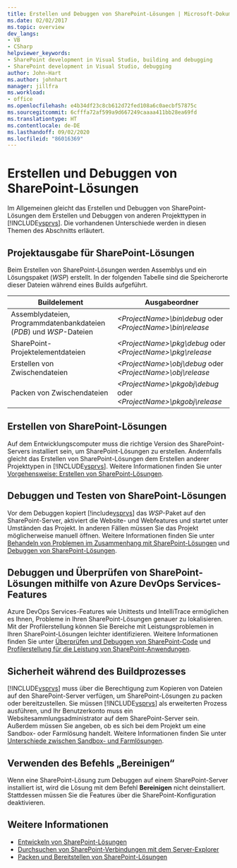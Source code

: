 ```yaml
---
title: Erstellen und Debuggen von SharePoint-Lösungen | Microsoft-Dokumentation
ms.date: 02/02/2017
ms.topic: overview
dev_langs:
- VB
- CSharp
helpviewer_keywords:
- SharePoint development in Visual Studio, building and debugging
- SharePoint development in Visual Studio, debugging
author: John-Hart
ms.author: johnhart
manager: jillfra
ms.workload:
- office
ms.openlocfilehash: e4b34df23c8cb612d72fed108a6c0aecbf57875c
ms.sourcegitcommit: 6cfffa72af599a9d667249caaaa411bb28ea69fd
ms.translationtype: HT
ms.contentlocale: de-DE
ms.lasthandoff: 09/02/2020
ms.locfileid: "86016369"
---
```

# <a name="build-and-debug-sharepoint-solutions"></a>Erstellen und Debuggen von SharePoint-Lösungen
  Im Allgemeinen gleicht das Erstellen und Debuggen von SharePoint-Lösungen dem Erstellen und Debuggen von anderen Projekttypen in [!INCLUDE[vsprvs](../sharepoint/includes/vsprvs-md.md)]. Die vorhandenen Unterschiede werden in diesen Themen des Abschnitts erläutert.

## <a name="project-output-for-sharepoint-solutions"></a>Projektausgabe für SharePoint-Lösungen
 Beim Erstellen von SharePoint-Lösungen werden Assemblys und ein Lösungspaket (*WSP*) erstellt. In der folgenden Tabelle sind die Speicherorte dieser Dateien während eines Builds aufgeführt.

|Buildelement|Ausgabeordner|
|----------------|-------------------|
|Assemblydateien, Programmdatenbankdateien (*PDB*) und *WSP*-Dateien|*\<ProjectName>\bin\debug* oder *\<ProjectName>\bin\release*|
|SharePoint-Projektelementdateien|*\<ProjectName>\pkg\debug* oder *\<ProjectName>\pkg\release*|
|Erstellen von Zwischendateien|*\<ProjectName>\obj\debug* oder *\<ProjectName>\obj\release*|
|Packen von Zwischendateien|*\<ProjectName>\pkgobj\debug* oder *\<ProjectName>\pkgobj\release*|

## <a name="build-sharepoint-solutions"></a>Erstellen von SharePoint-Lösungen
 Auf dem Entwicklungscomputer muss die richtige Version des SharePoint-Servers installiert sein, um SharePoint-Lösungen zu erstellen. Andernfalls gleicht das Erstellen von SharePoint-Lösungen dem Erstellen anderer Projekttypen in [!INCLUDE[vsprvs](../sharepoint/includes/vsprvs-md.md)]. Weitere Informationen finden Sie unter [Vorgehensweise: Erstellen von SharePoint-Lösungen](../sharepoint/how-to-build-sharepoint-solutions.md).

## <a name="debug-and-test-sharepoint-solutions"></a>Debuggen und Testen von SharePoint-Lösungen
 Vor dem Debuggen kopiert [!include[vsprvs](../sharepoint/includes/vsprvs-md.md)] das *WSP*-Paket auf den SharePoint-Server, aktiviert die Website- und Webfeatures und startet unter Umständen das Projekt. In anderen Fällen müssen Sie das Projekt möglicherweise manuell öffnen. Weitere Informationen finden Sie unter [Behandeln von Problemen im Zusammenhang mit SharePoint-Lösungen](../sharepoint/troubleshooting-sharepoint-solutions.md) und [Debuggen von SharePoint-Lösungen](../sharepoint/debugging-sharepoint-solutions.md).

## <a name="debug-and-verify-sharepoint-solutions-by-using-azure-devops-services-features"></a>Debuggen und Überprüfen von SharePoint-Lösungen mithilfe von Azure DevOps Services-Features
 Azure DevOps Services-Features wie Unittests und IntelliTrace ermöglichen es Ihnen, Probleme in Ihren SharePoint-Lösungen genauer zu lokalisieren. Mit der Profilerstellung können Sie Bereiche mit Leistungsproblemen in Ihren SharePoint-Lösungen leichter identifizieren. Weitere Informationen finden Sie unter [Überprüfen und Debuggen von SharePoint-Code](../sharepoint/verifying-and-debugging-sharepoint-code.md) und [Profilerstellung für die Leistung von SharePoint-Anwendungen](../sharepoint/profiling-the-performance-of-sharepoint-applications.md).

## <a name="security-during-the-build-process"></a>Sicherheit während des Buildprozesses
 [!INCLUDE[vsprvs](../sharepoint/includes/vsprvs-md.md)] muss über die Berechtigung zum Kopieren von Dateien auf den SharePoint-Server verfügen, um SharePoint-Lösungen zu packen oder bereitzustellen. Sie müssen [!INCLUDE[vsprvs](../sharepoint/includes/vsprvs-md.md)] als erweiterten Prozess ausführen, und Ihr Benutzerkonto muss ein Websitesammlungsadministrator auf dem SharePoint-Server sein. Außerdem müssen Sie angeben, ob es sich bei dem Projekt um eine Sandbox- oder Farmlösung handelt. Weitere Informationen finden Sie unter [Unterschiede zwischen Sandbox- und Farmlösungen](../sharepoint/differences-between-sandboxed-and-farm-solutions.md).

## <a name="using-the-clean-command"></a>Verwenden des Befehls „Bereinigen“
 Wenn eine SharePoint-Lösung zum Debuggen auf einem SharePoint-Server installiert ist, wird die Lösung mit dem Befehl **Bereinigen** nicht deinstalliert. Stattdessen müssen Sie die Features über die SharePoint-Konfiguration deaktivieren.

## <a name="see-also"></a>Weitere Informationen
- [Entwickeln von SharePoint-Lösungen](../sharepoint/developing-sharepoint-solutions.md)
- [Durchsuchen von SharePoint-Verbindungen mit dem Server-Explorer](../sharepoint/browsing-sharepoint-connections-using-server-explorer.md)
- [Packen und Bereitstellen von SharePoint-Lösungen](../sharepoint/packaging-and-deploying-sharepoint-solutions.md)

